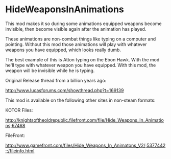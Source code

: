 # HideWeaponsInAnimations

This mod makes it so during some animations equipped weapons become invisible, then become visible again after the animation has played.

These animations are non-combat things like typing on a computer and pointing. Without this mod those animations will play with whatever weapons you have equipped, which looks really dumb.

The best example of this is Atton typing on the Ebon Hawk. With the mod he'll type with whatever weapon you have equipped. With this mod, the weapon will be invisible while he is typing.

Original Release thread from a billion years ago:

http://www.lucasforums.com/showthread.php?t=169139

This mod is available on the following other sites in non-steam formats:

KOTOR Files:

http://knightsoftheoldrepublic.filefront.com/file/Hide_Weapons_In_Animations;67468

FileFront:

http://www.gamefront.com/files/Hide_Weapons_In_Animatons_V2/;5377442;;/fileinfo.html
